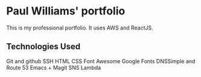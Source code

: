 # Paul Williams' portfolio

This is my professional portfolio. It uses AWS and ReactJS.

## Technologies Used

Git and github
SSH
HTML
CSS
Font Awesome
Google Fonts
DNSSimple and Route 53
Emacs + Magit
SNS
Lambda